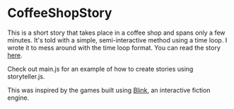CoffeeShopStory
===============

This is a short story that takes place in a coffee shop and spans only a few minutes. It's told with a simple, semi-interactive method using a time loop. I wrote it to mess around with the time loop format. You can read the story [here](http://www.cs.utexas.edu/~rjnevels/CoffeeShopStory/CoffeeShopStory/).

Check out main.js for an example of how to create stories using storyteller.js.

This was inspired by the games built using [Blink](http://bloomengine.com/blink/), an interactive fiction engine. 
